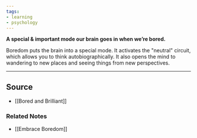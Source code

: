 ```yaml
---
tags:
- learning
- psychology
---
```

**A special & important mode our brain goes in when we’re bored.**

Boredom puts the brain into a special mode. It activates the "neutral" circuit, which allows you to think autobiographically. It also opens the mind to wandering to new places and seeing things from new perspectives.

---

## Source
- [[Bored and Brilliant]]

### Related Notes
- [[Embrace Boredom]]